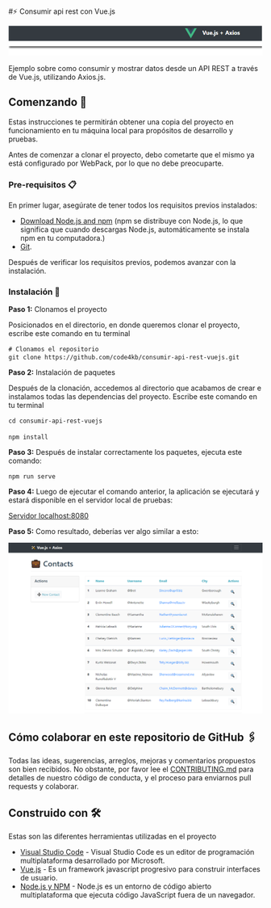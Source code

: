 #⚡ Consumir api rest con Vue.js

![GitHub repo](https://raw.githubusercontent.com/code4kb/consumir-api-rest-vuejs/master/src/assets/header-vue.png "Repo")

Ejemplo sobre como consumir y mostrar datos desde un API REST a través de Vue.js, utilizando Axios.js. 


## Comenzando 🚀

Estas instrucciones te permitirán obtener una copia del proyecto en funcionamiento en tu máquina local para propósitos de desarrollo y pruebas.

Antes de comenzar a clonar el proyecto, debo cometarte que el mismo ya está configurado por WebPack, por lo que no debe preocuparte.


### Pre-requisitos 📋

En primer lugar, asegúrate de tener todos los requisitos previos instalados:

- [Download Node.js and npm](https://nodejs.org/en/download/) (npm se distribuye con Node.js, lo que significa que cuando descargas Node.js, automáticamente se instala npm en tu computadora.)
- [Git](https://git-scm.com/).

Después de verificar los requisitos previos, podemos avanzar con la instalación.

### Instalación 🔧

**Paso 1:** Clonamos el proyecto

Posicionados en el directorio, en donde queremos clonar el proyecto, escribe este comando en tu terminal

```
# Clonamos el repositorio
git clone https://github.com/code4kb/consumir-api-rest-vuejs.git

```

**Paso 2:**  Instalación de paquetes

Después de la clonación, accedemos al directorio que acabamos de crear e instalamos todas las dependencias del proyecto. Escribe este comando en tu terminal

```
cd consumir-api-rest-vuejs

npm install
```

**Paso 3:** Después de instalar correctamente los paquetes, ejecuta este comando:

```
npm run serve

```

**Paso 4:** Luego de ejecutar el comando anterior, la aplicación se ejecutará y estará disponible en el servidor local de pruebas:

[Servidor localhost:8080](http://localhost:8080)


**Paso 5:** Como resultado, deberías ver algo similar a esto:



![GitHub repo](https://raw.githubusercontent.com/code4kb/consumir-api-rest-vuejs/master/src/assets/list-users.png "Repo")


## Cómo colaborar en este repositorio de GitHub 🖇️

Todas las ideas, sugerencias, arreglos, mejoras y comentarios propuestos son bien recibidos. No obstante, por favor lee el [CONTRIBUTING.md](https://github.com/code4kb/consumir-api-rest-vuejs/blob/master/CONTRIBUTING.md) para detalles de nuestro código de conducta, y el proceso para enviarnos pull requests y colaborar.


## Construido con 🛠️

Estas son las diferentes herramientas utilizadas en el proyecto

* [Visual Studio Code](https://code.visualstudio.com/) - Visual Studio Code es un editor de programación multiplataforma desarrollado por Microsoft.
* [Vue.js](https://vuejs.org/) - Es un framework javascript progresivo para construir interfaces de usuario.
* [Node.js y NPM](https://nodejs.org/es/) - Node.js es un entorno de código abierto multiplataforma que ejecuta código JavaScript fuera de un navegador.
